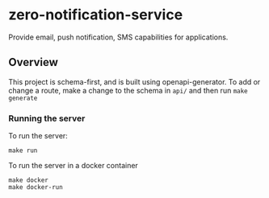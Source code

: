 # zero-notification-service

Provide email, push notification, SMS capabilities for applications.

## Overview

This project is schema-first, and is built using openapi-generator.
To add or change a route, make a change to the schema in `api/` and then run `make generate`

### Running the server

To run the server:
```
make run
```

To run the server in a docker container
```
make docker
make docker-run
```




